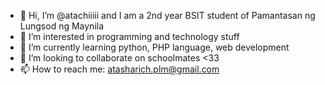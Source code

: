 - 👋 Hi, I’m @atachiiiii and I am a 2nd year BSIT student of Pamantasan ng Lungsod ng Maynila
- 👀 I’m interested in programming and technology stuff
- 🌱 I’m currently learning python, PHP language, web development
- 💞️ I’m looking to collaborate on schoolmates <33
- 📫 How to reach me: atasharich.plm@gmail.com

<!---
atachiiiii/atachiiiii is a ✨ special ✨ repository because its `README.md` (this file) appears on your GitHub profile.
You can click the Preview link to take a look at your changes.
--->
